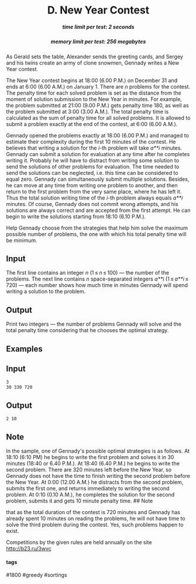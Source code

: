 <h1 style='text-align: center;'> D. New Year Contest</h1>

<h5 style='text-align: center;'>time limit per test: 2 seconds</h5>
<h5 style='text-align: center;'>memory limit per test: 256 megabytes</h5>

As Gerald sets the table, Alexander sends the greeting cards, and Sergey and his twins create an army of clone snowmen, Gennady writes a New Year contest.

The New Year contest begins at 18:00 (6.00 P.M.) on December 31 and ends at 6:00 (6.00 A.M.) on January 1. There are *n* problems for the contest. The penalty time for each solved problem is set as the distance from the moment of solution submission to the New Year in minutes. For example, the problem submitted at 21:00 (9.00 P.M.) gets penalty time 180, as well as the problem submitted at 3:00 (3.00 A.M.). The total penalty time is calculated as the sum of penalty time for all solved problems. It is allowed to submit a problem exactly at the end of the contest, at 6:00 (6.00 A.M.).

Gennady opened the problems exactly at 18:00 (6.00 P.M.) and managed to estimate their complexity during the first 10 minutes of the contest. He believes that writing a solution for the *i*-th problem will take *a**i* minutes. Gennady can submit a solution for evaluation at any time after he completes writing it. Probably he will have to distract from writing some solution to send the solutions of other problems for evaluation. The time needed to send the solutions can be neglected, i.e. this time can be considered to equal zero. Gennady can simultaneously submit multiple solutions. Besides, he can move at any time from writing one problem to another, and then return to the first problem from the very same place, where he has left it. Thus the total solution writing time of the *i*-th problem always equals *a**i* minutes. Of course, Gennady does not commit wrong attempts, and his solutions are always correct and are accepted from the first attempt. He can begin to write the solutions starting from 18:10 (6.10 P.M.).

Help Gennady choose from the strategies that help him solve the maximum possible number of problems, the one with which his total penalty time will be minimum.

## Input

The first line contains an integer *n* (1 ≤ *n* ≤ 100) — the number of the problems. The next line contains *n* space-separated integers *a**i* (1 ≤ *a**i* ≤ 720) — each number shows how much time in minutes Gennady will spend writing a solution to the problem.

## Output

Print two integers — the number of problems Gennady will solve and the total penalty time considering that he chooses the optimal strategy.

## Examples

## Input


```
3  
30 330 720  

```
## Output


```
2 10  

```
## Note

In the sample, one of Gennady's possible optimal strategies is as follows. At 18:10 (6:10 PM) he begins to write the first problem and solves it in 30 minutes (18:40 or 6.40 P.M.). At 18:40 (6.40 P.M.) he begins to write the second problem. There are 320 minutes left before the New Year, so Gennady does not have the time to finish writing the second problem before the New Year. At 0:00 (12.00 A.M.) he distracts from the second problem, submits the first one, and returns immediately to writing the second problem. At 0:10 (0.10 A.M.), he completes the solution for the second problem, submits it and gets 10 minute penalty time. ## Note

 that as the total duration of the contest is 720 minutes and Gennady has already spent 10 minutes on reading the problems, he will not have time to solve the third problem during the contest. Yes, such problems happen to exist.

Competitions by the given rules are held annually on the site http://b23.ru/3wvc



#### tags 

#1800 #greedy #sortings 